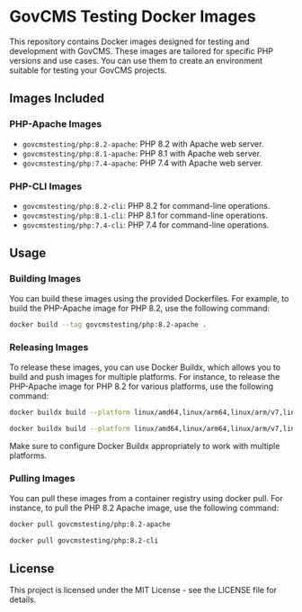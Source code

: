 # GovCMS Testing Docker Images

This repository contains Docker images designed for testing and development with GovCMS. These images are tailored for specific PHP versions and use cases. You can use them to create an environment suitable for testing your GovCMS projects.

## Images Included

### PHP-Apache Images

- `govcmstesting/php:8.2-apache`: PHP 8.2 with Apache web server.
- `govcmstesting/php:8.1-apache`: PHP 8.1 with Apache web server.
- `govcmstesting/php:7.4-apache`: PHP 7.4 with Apache web server.

### PHP-CLI Images

- `govcmstesting/php:8.2-cli`: PHP 8.2 for command-line operations.
- `govcmstesting/php:8.1-cli`: PHP 8.1 for command-line operations.
- `govcmstesting/php:7.4-cli`: PHP 7.4 for command-line operations.

## Usage

### Building Images

You can build these images using the provided Dockerfiles. For example, to build the PHP-Apache image for PHP 8.2, use the following command:

```bash
docker build --tag govcmstesting/php:8.2-apache .
```

### Releasing Images

To release these images, you can use Docker Buildx, which allows you to build and push images for multiple platforms. For instance, to release the PHP-Apache image for PHP 8.2 for various platforms, use the following command:

```bash
docker buildx build --platform linux/amd64,linux/arm64,linux/arm/v7,linux/arm/v8 --tag govcmstesting/php:8.2-apache --push .
```

```bash
docker buildx build --platform linux/amd64,linux/arm64,linux/arm/v7,linux/arm/v8 --tag govcmstesting/php:8.2-cli --push .
```

Make sure to configure Docker Buildx appropriately to work with multiple platforms.

### Pulling Images

You can pull these images from a container registry using docker pull. For instance, to pull the PHP 8.2 Apache image, use the following command:

```bash
docker pull govcmstesting/php:8.2-apache
```

```bash
docker pull govcmstesting/php:8.2-cli
```

## License

This project is licensed under the MIT License - see the LICENSE file for details.